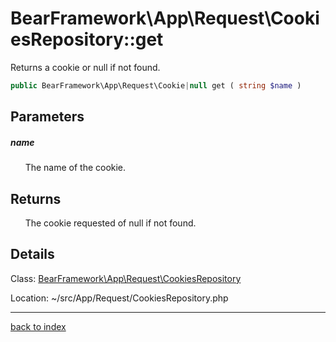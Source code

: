 # BearFramework\App\Request\CookiesRepository::get

Returns a cookie or null if not found.

```php
public BearFramework\App\Request\Cookie|null get ( string $name )
```

## Parameters

##### name

&nbsp;&nbsp;&nbsp;&nbsp;&nbsp;&nbsp;The name of the cookie.

## Returns

&nbsp;&nbsp;&nbsp;&nbsp;&nbsp;&nbsp;The cookie requested of null if not found.

## Details

Class: [BearFramework\App\Request\CookiesRepository](bearframework.app.request.cookiesrepository.class.md)

Location: ~/src/App/Request/CookiesRepository.php

---

[back to index](index.md)

